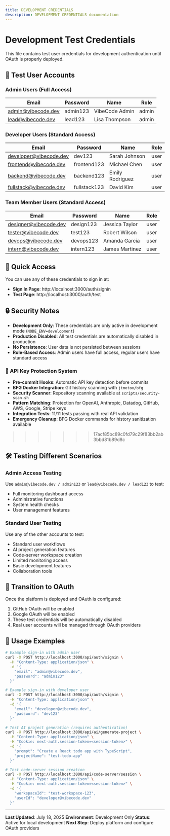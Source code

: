 ```yaml
---
title: DEVELOPMENT CREDENTIALS
description: DEVELOPMENT CREDENTIALS documentation
---
```


# Development Test Credentials

This file contains test user credentials for development authentication until OAuth is properly deployed.

## 🔐 Test User Accounts

### Admin Users (Full Access)
| Email | Password | Name | Role |
|-------|----------|------|------|
| admin@vibecode.dev | admin123 | VibeCode Admin | admin |
| lead@vibecode.dev | lead123 | Lisa Thompson | admin |

### Developer Users (Standard Access)
| Email | Password | Name | Role |
|-------|----------|------|------|
| developer@vibecode.dev | dev123 | Sarah Johnson | user |
| frontend@vibecode.dev | frontend123 | Michael Chen | user |
| backend@vibecode.dev | backend123 | Emily Rodriguez | user |
| fullstack@vibecode.dev | fullstack123 | David Kim | user |

### Team Member Users (Standard Access)
| Email | Password | Name | Role |
|-------|----------|------|------|
| designer@vibecode.dev | design123 | Jessica Taylor | user |
| tester@vibecode.dev | test123 | Robert Wilson | user |
| devops@vibecode.dev | devops123 | Amanda Garcia | user |
| intern@vibecode.dev | intern123 | James Martinez | user |

## 🚀 Quick Access

You can use any of these credentials to sign in at:
- **Sign In Page**: http://localhost:3000/auth/signin
- **Test Page**: http://localhost:3000/auth/test

## 🔒 Security Notes

- **Development Only**: These credentials are only active in development mode (`NODE_ENV=development`)
- **Production Disabled**: All test credentials are automatically disabled in production
- **No Persistence**: User data is not persisted between sessions
- **Role-Based Access**: Admin users have full access, regular users have standard access

### 🔐 API Key Protection System
- **Pre-commit Hooks**: Automatic API key detection before commits
- **BFG Docker Integration**: Git history scanning with `jtmotox/bfg`
- **Security Scanner**: Repository scanning available at `scripts/security-scan.sh`
- **Pattern Matching**: Protection for OpenAI, Anthropic, Datadog, GitHub, AWS, Google, Stripe keys
- **Integration Tests**: 11/11 tests passing with real API validation
- **Emergency Cleanup**: BFG Docker commands for history sanitization available

>>>>>>> 17acf85bc89c0fd79c29f83bb2ab3bbd81b89d8c
## 🛠️ Testing Different Scenarios

### Admin Access Testing
Use `admin@vibecode.dev / admin123` or `lead@vibecode.dev / lead123` to test:
- Full monitoring dashboard access
- Administrative functions
- System health checks
- User management features

### Standard User Testing
Use any of the other accounts to test:
- Standard user workflows
- AI project generation features
- Code-server workspace creation
- Limited monitoring access
- Basic development features
- Collaboration tools

## 🔄 Transition to OAuth

Once the platform is deployed and OAuth is configured:
1. GitHub OAuth will be enabled
2. Google OAuth will be enabled
3. These test credentials will be automatically disabled
4. Real user accounts will be managed through OAuth providers

## 📝 Usage Examples

```bash
# Example sign-in with admin user
curl -X POST http://localhost:3000/api/auth/signin \
  -H "Content-Type: application/json" \
  -d '{
    "email": "admin@vibecode.dev",
    "password": "admin123"
  }'

# Example sign-in with developer user
curl -X POST http://localhost:3000/api/auth/signin \
  -H "Content-Type: application/json" \
  -d '{
    "email": "developer@vibecode.dev",
    "password": "dev123"
  }'

# Test AI project generation (requires authentication)
curl -X POST http://localhost:3000/api/ai/generate-project \
  -H "Content-Type: application/json" \
  -H "Cookie: next-auth.session-token=<session-token>" \
  -d '{
    "prompt": "Create a React todo app with TypeScript",
    "projectName": "test-todo-app"
  }'

# Test code-server session creation
curl -X POST http://localhost:3000/api/code-server/session \
  -H "Content-Type: application/json" \
  -H "Cookie: next-auth.session-token=<session-token>" \
  -d '{
    "workspaceId": "test-workspace-123",
    "userId": "developer@vibecode.dev"
  }'
```

---

**Last Updated**: July 18, 2025
**Environment**: Development Only
**Status**: Active for local development
**Next Step**: Deploy platform and configure OAuth providers
